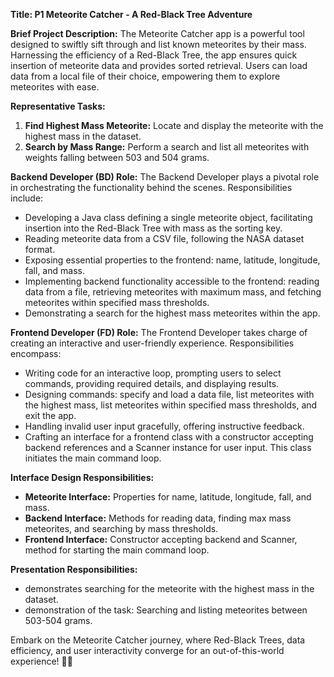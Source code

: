 **Title: P1 Meteorite Catcher - A Red-Black Tree Adventure**

**Brief Project Description:**
The Meteorite Catcher app is a powerful tool designed to swiftly sift through and list known meteorites by their mass. Harnessing the efficiency of a Red-Black Tree, the app ensures quick insertion of meteorite data and provides sorted retrieval. Users can load data from a local file of their choice, empowering them to explore meteorites with ease.

**Representative Tasks:**
1. **Find Highest Mass Meteorite:** Locate and display the meteorite with the highest mass in the dataset.
2. **Search by Mass Range:** Perform a search and list all meteorites with weights falling between 503 and 504 grams.

**Backend Developer (BD) Role:**
The Backend Developer plays a pivotal role in orchestrating the functionality behind the scenes. Responsibilities include:
- Developing a Java class defining a single meteorite object, facilitating insertion into the Red-Black Tree with mass as the sorting key.
- Reading meteorite data from a CSV file, following the NASA dataset format.
- Exposing essential properties to the frontend: name, latitude, longitude, fall, and mass.
- Implementing backend functionality accessible to the frontend: reading data from a file, retrieving meteorites with maximum mass, and fetching meteorites within specified mass thresholds.
- Demonstrating a search for the highest mass meteorites within the app.

**Frontend Developer (FD) Role:**
The Frontend Developer takes charge of creating an interactive and user-friendly experience. Responsibilities encompass:
- Writing code for an interactive loop, prompting users to select commands, providing required details, and displaying results.
- Designing commands: specify and load a data file, list meteorites with the highest mass, list meteorites within specified mass thresholds, and exit the app.
- Handling invalid user input gracefully, offering instructive feedback.
- Crafting an interface for a frontend class with a constructor accepting backend references and a Scanner instance for user input. This class initiates the main command loop.

**Interface Design Responsibilities:**
- **Meteorite Interface:** Properties for name, latitude, longitude, fall, and mass.
- **Backend Interface:** Methods for reading data, finding max mass meteorites, and searching by mass thresholds.
- **Frontend Interface:** Constructor accepting backend and Scanner, method for starting the main command loop.

**Presentation Responsibilities:**
-  demonstrates searching for the meteorite with the highest mass in the dataset.
- demonstration of the task: Searching and listing meteorites between 503-504 grams.

Embark on the Meteorite Catcher journey, where Red-Black Trees, data efficiency, and user interactivity converge for an out-of-this-world experience! 🚀🌠
